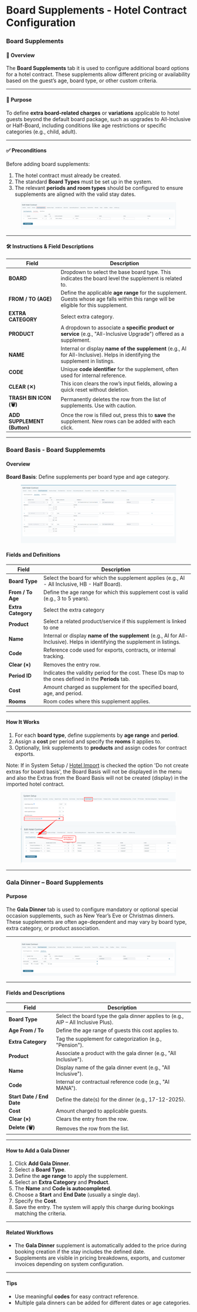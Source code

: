 # Board Supplements - Hotel Contract Configuration

### Board Supplements

#### 🧾 **Overview**

The **Board Supplements** tab it is used to configure additional board options for a hotel contract. These supplements allow different pricing or availability based on the guest’s age, board type, or other custom criteria.

***

#### 🎯 **Purpose**

To define **extra board-related charges** or **variations** applicable to hotel guests beyond the default board package, such as upgrades to All-Inclusive or Half-Board, including conditions like age restrictions or specific categories (e.g., child, adult).

***

#### ✅ **Preconditions**

Before adding board supplements:

1. The hotel contract must already be created.
2. The standard **Board Types** must be set up in the system.
3. The relevant **periods and room types** should be configured to ensure supplements are aligned with the valid stay dates.

<figure><img src="../.gitbook/assets/image (289).png" alt=""><figcaption></figcaption></figure>

***

#### 🛠️ **Instructions & Field Descriptions**

| **Field**                   | **Description**                                                                                                                        |
| --------------------------- | -------------------------------------------------------------------------------------------------------------------------------------- |
| **BOARD**                   | Dropdown to select the base board type. This indicates the board level the supplement is related to.                                   |
| **FROM / TO (AGE)**         | Define the applicable **age range** for the supplement. Guests whose age falls within this range will be eligible for this supplement. |
| **EXTRA CATEGORY**          | Select extra category.                                                                                                                 |
| **PRODUCT**                 | A dropdown to associate a **specific product or service** (e.g., "All-Inclusive Upgrade") offered as a supplement.                     |
| **NAME**                    | Internal or display **name of the supplement** (e.g., AI for All-Inclusive). Helps in identifying the supplement in listings.          |
| **CODE**                    | Unique **code identifier** for the supplement, often used for internal reference.                                                      |
| **CLEAR (✕)**               | This icon clears the row’s input fields, allowing a quick reset without deletion.                                                      |
| **TRASH BIN ICON (🗑️)**    | Permanently deletes the row from the list of supplements. Use with caution.                                                            |
| **ADD SUPPLEMENT (Button)** | Once the row is filled out, press this to **save** the supplement. New rows can be added with each click.                              |

***

### Board Basis - Board Supplememts

#### **Overview**

**Board Basis**: Define supplements per board type and age category.

<figure><img src="../.gitbook/assets/image (295).png" alt=""><figcaption></figcaption></figure>

#### Fields and Definitions

| Field              | Description                                                                                                                   |
| ------------------ | ----------------------------------------------------------------------------------------------------------------------------- |
| **Board Type**     | Select the board for which the supplement applies (e.g., AI - All Inclusive, HB - Half Board).                                |
| **From / To Age**  | Define the age range for which this supplement cost is valid (e.g., 3 to 5 years).                                            |
| **Extra Category** | Select the extra category                                                                                                     |
| **Product**        | Select a related product/service if this supplement is linked to one                                                          |
| **Name**           | Internal or display **name of the supplement** (e.g., AI for All-Inclusive). Helps in identifying the supplement in listings. |
| **Code**           | Reference code used for exports, contracts, or internal tracking.                                                             |
| **Clear (×)**      | Removes the entry row.                                                                                                        |
| **Period ID**      | Indicates the validity period for the cost. These IDs map to the ones defined in the **Periods** tab.                         |
| **Cost**           | Amount charged as supplement for the specified board, age, and period.                                                        |
| **Rooms**          | Room codes where this supplement applies.                                                                                     |

***

#### How It Works

1. For each **board type**, define supplements by **age range** and **period**.
2. Assign a **cost** per period and specify the **rooms** it applies to.
3. Optionally, link supplements to **products** and assign codes for contract exports.

Note: If in System Setup / [Hotel Import](../setup/system-setup/system-setup-hotel-import.md) is checked the option 'Do not create extras for board basis', the Board Basis will not be displayed in the menu and also the Extras from the Board Basis will not be created (display) in the imported hotel contract.

<figure><img src="../.gitbook/assets/image (3) (1) (1) (1).png" alt=""><figcaption></figcaption></figure>

***

### Gala Dinner – Board Supplements

#### Purpose

The **Gala Dinner** tab is used to configure mandatory or optional special occasion supplements, such as New Year’s Eve or Christmas dinners. These supplements are often age-dependent and may vary by board type, extra category, or product association.

***

<figure><img src="../.gitbook/assets/image (297).png" alt=""><figcaption></figcaption></figure>

***

#### Fields and Descriptions

| Field                     | Description                                                                        |
| ------------------------- | ---------------------------------------------------------------------------------- |
| **Board Type**            | Select the board type the gala dinner applies to (e.g., AIP – All Inclusive Plus). |
| **Age From / To**         | Define the age range of guests this cost applies to.                               |
| **Extra Category**        | Tag the supplement for categorization (e.g., "Pension").                           |
| **Product**               | Associate a product with the gala dinner (e.g., "All Inclusive").                  |
| **Name**                  | Display name of the gala dinner event (e.g., "All Inclusive").                     |
| **Code**                  | Internal or contractual reference code (e.g., "AI MANA").                          |
| **Start Date / End Date** | Define the date(s) for the dinner (e.g., 17-12-2025).                              |
| **Cost**                  | Amount charged to applicable guests.                                               |
| **Clear (×)**             | Clears the entry from the row.                                                     |
| **Delete (🗑️)**          | Removes the row from the list.                                                     |

***

#### How to Add a Gala Dinner

1. Click **Add Gala Dinner**.
2. Select a **Board Type**.
3. Define the **age range** to apply the supplement.
4. Select an **Extra Category** and **Product**.
5. The **Name** and **Code is autocompleted**.
6. Choose a **Start** and **End Date** (usually a single day).
7. Specify the **Cost**.
8. Save the entry. The system will apply this charge during bookings matching the criteria.

***

#### Related Workflows

* The **Gala Dinner** supplement is automatically added to the price during booking creation if the stay includes the defined date.
* Supplements are visible in pricing breakdowns, exports, and customer invoices depending on system configuration.

***

#### Tips

* Use meaningful **codes** for easy contract reference.
* Multiple gala dinners can be added for different dates or age categories.

